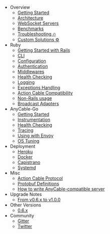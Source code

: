 <!-- markdownlint-disable -->

* Overview
  * [Getting Started](/getting_started.md)
  * [Architecture](/architecture.md)
  * [WebSocket Servers](/websocket_servers.md)
  * [Benchmarks](/benchmarks.md)
  * [Troubleshooting 🔥](/troubleshooting.md)
  * [Custom Solutions ⚙️](/custom_solutions.md)
* Ruby
  * [Getting Started with Rails](/ruby/rails.md)
  * [CLI](/ruby/cli.md)
  * [Configuration](/ruby/configuration.md)
  * [Authentication](/ruby/authentication.md)
  * [Middlewares](/ruby/middlewares.md)
  * [Health Checking](/ruby/health_checking.md)
  * [Logging](/ruby/logging.md)
  * [Exceptions Handling](/ruby/exceptions.md)
  * [Action Cable Compatibility](/ruby/compatibility.md)
  * [Non-Rails usage](/ruby/non_rails.md)
  * [Broadcast Adapters](/ruby/broadcast_adapters.md)
* AnyCable-Go
  * [Getting Started](/anycable-go/getting_started.md)
  * [Instrumentation](/anycable-go/instrumentation.md)
  * [Health Checking](/anycable-go/health_checking.md)
  * [Tracing](/anycable-go/tracing.md)
  * [Using with Envoy](/anycable-go/envoy.md)
  * [OS Tuning](/anycable-go/os_tuning.md)
* Deployment
  * [Heroku](/deployment/heroku.md)
  * [Docker](/deployment/docker.md)
  * [Capistrano](/deployment/capistrano.md)
  * [Systemd](/deployment/systemd.md)
* Misc
  * [Action Cable Protocol](/misc/action_cable_protocol.md)
  * [Protobuf Definitions](/misc/rpc_proto.md)
  * [How to write AnyCable-compatible server](/misc/how_to_anycable_server.md)
* Upgrade Notes
  * [From v0.6.x to v1.0.0](/upgrade-notes/0_6_0_to_1_0_0.md)
* Other Versions
  <ul>
    <li><a href="/v06" title="v0.6.x">0.6.x</a></li>
  </ul>
* Community
  * [Gitter](https://gitter.im/anycable/Lobby)
  * [Twitter](https://twitter.com/any_cable)
